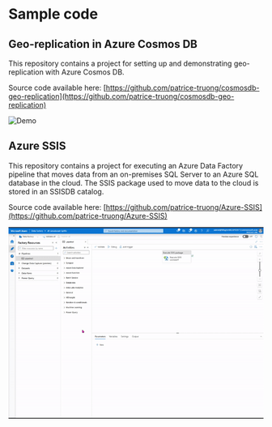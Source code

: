 # Sample code
## Geo-replication in Azure Cosmos DB

This repository contains a project for setting up and demonstrating geo-replication with Azure Cosmos DB.

Source code available here: [https://github.com/patrice-truong/cosmosdb-geo-replication](https://github.com/patrice-truong/cosmosdb-geo-replication)

![Demo](demo.gif)

## Azure SSIS

This repository contains a project for executing an Azure Data Factory pipeline that moves data from an on-premises SQL Server to an Azure SQL database in the cloud.
The SSIS package used to move data to the cloud is stored in an SSISDB catalog.

Source code available here: [https://github.com/patrice-truong/Azure-SSIS](https://github.com/patrice-truong/Azure-SSIS)

![Demo](Azure-SSIS.gif)
